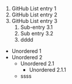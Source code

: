 1. GitHub List entry 1
2. GitHub List entry 2
3. GitHub List entry 3
    1. Sub-entry 3.1
    2. Sub entry 3.2
    3. dddd

  
* Unordered 1
* Unordered 2
  * Unordered 2.1
      * Unordered 2.1.1
  - ssss
